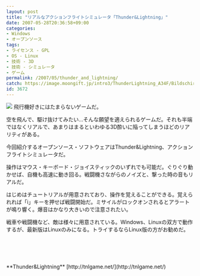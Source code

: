 ```yaml
---
layout: post
title: "リアルなアクションフライトシミュレータ「Thunder&Lightning」"
date: 2007-05-28T20:36:58+09:00
categories:
- Windows
- オープンソース
tags: 
- ライセンス - GPL
- OS - Linux
- 技術 - 3D
- 技術 - シミュレータ
- ゲーム
permalink: /2007/05/thunder_and_lightning/
catch: https://image.moongift.jp/intro3/ThunderLightning_A34F/Bildschirmfoto_tnl_bin_12.sized_thumb.png
id: 3672
---
```

[![](https://image.moongift.jp/intro3/ThunderLightning_A34F/Bildschirmfoto_tnl_bin_12.sized_thumb.png)](https://image.moongift.jp/intro3/ThunderLightning_A34F/Bildschirmfoto_tnl_bin_12.sized2.png) 飛行機好きにはたまらないゲームだ。   
  
空を飛んで、駆け抜けてみたい…そんな願望を適えられるゲームだ。それも半端ではなくリアルで、あまりはまるといわゆる3D酔いに陥ってしまうほどのリアリティがある。   
  
今回紹介するオープンソース・ソフトウェアはThunder&Lightning、アクションフライトシミュレータだ。   
  
<!--more-->  
  
操作はマウス・キーボード・ジョイスティックのいずれでも可能だ。ぐりぐり動かせば、自機も高速に動き回る。戦闘機さながらのノイズと、撃った時の音もリアルだ。   
  
はじめはチュートリアルが用意されており、操作を覚えることができる。覚えられれば「i」キーを押せば戦闘開始だ。ミサイルがロックオンされるとアラートが鳴り響く。爆音はかなり大きいので注意されたい。   
  
戦車や戦闘機など、敵は様々に用意されている。Windows、Linuxの双方で動作するが、最新版はLinuxのみになる。トライするならLinux版の方がお勧めだ。   
  
<object height="350" width="425"><br><param name="movie" value="http://www.youtube.com/v/hSOEcm-Yv38">
<br><param name="wmode" value="transparent">
<ibed type="application/x-shockwave-flash" wmode="transparent" width="425" height="350"></ibed><br><br></object> **Thunder&Lightning**  
[http://tnlgame.net/](http://tnlgame.net/)